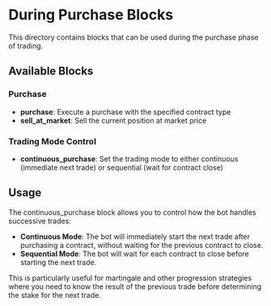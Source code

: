 
# During Purchase Blocks

This directory contains blocks that can be used during the purchase phase of trading.

## Available Blocks

### Purchase
- **purchase**: Execute a purchase with the specified contract type
- **sell_at_market**: Sell the current position at market price

### Trading Mode Control
- **continuous_purchase**: Set the trading mode to either continuous (immediate next trade) or sequential (wait for contract close)

## Usage

The continuous_purchase block allows you to control how the bot handles successive trades:

- **Continuous Mode**: The bot will immediately start the next trade after purchasing a contract, without waiting for the previous contract to close.
- **Sequential Mode**: The bot will wait for each contract to close before starting the next trade.

This is particularly useful for martingale and other progression strategies where you need to know the result of the previous trade before determining the stake for the next trade.
